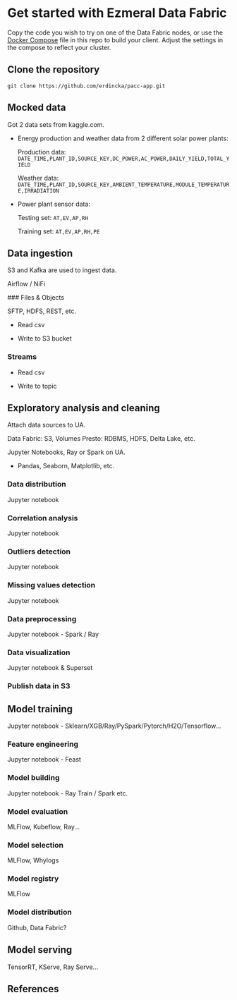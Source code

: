 # Get started with Ezmeral Data Fabric

Copy the code you wish to try on one of the Data Fabric nodes, or use the [Docker Compose](./docker-compose.yml) file in this repo to build your client. Adjust the settings in the compose to reflect your cluster.

## Clone the repository

`git clone https://github.com/erdincka/pacc-app.git`

## Mocked data

Got 2 data sets from kaggle.com.
<!-- add reference/url for the data sets -->

- Energy production and weather data from 2 different solar power plants:

    Production data:
    `DATE_TIME,PLANT_ID,SOURCE_KEY,DC_POWER,AC_POWER,DAILY_YIELD,TOTAL_YIELD`

    Weather data:
    `DATE_TIME,PLANT_ID,SOURCE_KEY,AMBIENT_TEMPERATURE,MODULE_TEMPERATURE,IRRADIATION`

- Power plant sensor data:

    Testing set:
    `AT,EV,AP,RH`

    Training set:
    `AT,EV,AP,RH,PE`


## Data ingestion

S3 and Kafka are used to ingest data.

Airflow / NiFi

### Files & Objects

SFTP, HDFS, REST, etc.

- Read csv

- Write to S3 bucket


### Streams

- Read csv

- Write to topic


## Exploratory analysis and cleaning

Attach data sources to UA.

Data Fabric: S3, Volumes
Presto: RDBMS, HDFS, Delta Lake, etc.

Jupyter Notebooks, Ray or Spark on UA.

- Pandas, Seaborn, Matplotlib, etc.

### Data distribution

Jupyter notebook

### Correlation analysis

Jupyter notebook

### Outliers detection

Jupyter notebook

### Missing values detection

Jupyter notebook

### Data preprocessing

Jupyter notebook - Spark / Ray

### Data visualization

Jupyter notebook & Superset

### Publish data in S3


## Model training

Jupyter notebook - Sklearn/XGB/Ray/PySpark/Pytorch/H2O/Tensorflow...

### Feature engineering

Jupyter notebook - Feast

### Model building

Jupyter notebook - Ray Train / Spark etc.

### Model evaluation

MLFlow, Kubeflow, Ray...

### Model selection

MLFlow, Whylogs

### Model registry

MLFlow

### Model distribution

Github, Data Fabric?

## Model serving

TensorRT, KServe, Ray Serve...


## References
